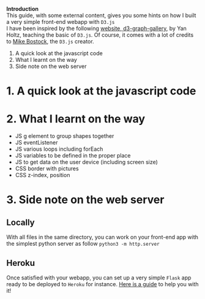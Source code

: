 **Introduction**  
This guide, with some external content, gives you some hints on how I built a very simple front-end webapp with `D3.js`  
I have been inspired by the following [website, d3-graph-gallery](https://www.d3-graph-gallery.com/intro_d3js.html), by Yan Holtz, teaching the basic of `D3.js`. Of course, it comes with a lot of credits to [Mike Bostock](https://bost.ocks.org/mike/), the `D3.js` creator.   

1. A quick look at the javascript code 
2. What I learnt on the way 
3. Side note on the web server
 
# 1. A quick look at the javascript code

# 2. What I learnt on the way

- JS g element to group shapes together
- JS eventListener
- JS various loops including forEach
- JS variables to be defined in the proper place
- JS to get data on the user device (including screen size)
- CSS border with pictures
- CSS z-index, position

# 3. Side note on the web server

## Locally

With all files in the same directory, you can work on your front-end app with the simplest python server as follow `python3 -m http.server`  

## Heroku 

Once satisfied with your webapp, you can set up a very simple `Flask` app ready to be deployed to `Heroku` for instance. [Here is a guide](https://github.com/git1984/some.guides/blob/master/webapps/webapp_to_heroku.md) to help you with it!  

